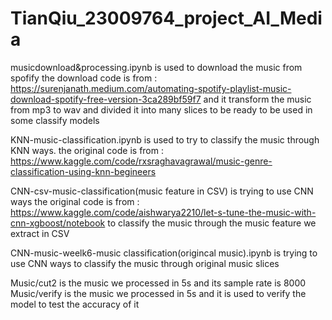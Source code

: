 # TianQiu_23009764_project_AI_Media

musicdownload&processing.ipynb is used to download the music from spofify
the download code is from : https://surenjanath.medium.com/automating-spotify-playlist-music-download-spotify-free-version-3ca289bf59f7
and it transform the music from mp3 to wav and divided it into many slices to 
be ready to be used in some classify models

KNN-music-classification.ipynb is used to try to classify the music through KNN ways.
the original code is from : https://www.kaggle.com/code/rxsraghavagrawal/music-genre-classification-using-knn-begineers

CNN-csv-music-classification(music feature in CSV) is trying to use CNN ways
the original code is from : https://www.kaggle.com/code/aishwarya2210/let-s-tune-the-music-with-cnn-xgboost/notebook
to classify the music through the music feature we extract in CSV

CNN-music-weelk6-music classification(origincal music).ipynb  is trying to use CNN ways
to classify the music through original music slices

Music/cut2 is the music we processed in 5s and its sample rate is 8000
Music/verify is the music we processed in 5s and it is used to verify the model to test the accuracy of it 
